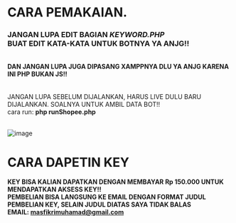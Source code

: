 # CARA PEMAKAIAN.
<h3>JANGAN LUPA EDIT BAGIAN <i>KEYWORD.PHP</i><br>BUAT EDIT KATA-KATA UNTUK BOTNYA YA ANJG!!</H3><br>
<b>DAN JANGAN LUPA JUGA DIPASANG XAMPPNYA DLU YA ANJG KARENA INI PHP BUKAN JS!!</b><br>
<br><br>
JANGAN LUPA SEBELUM DIJALANKAN, HARUS LIVE DULU BARU DIJALANKAN. SOALNYA UNTUK AMBIL DATA BOT!!<br>
cara run: <b>php runShopee.php</b><br><br>

![image](https://github.com/fikrimuhamad/auto-komen-shopee/assets/25825165/d1cb4fbc-5d28-42bb-84b0-91a38bdc5bc3)


#
# CARA DAPETIN KEY
<b>KEY BISA KALIAN DAPATKAN DENGAN MEMBAYAR Rp 150.000 UNTUK MENDAPATKAN AKSESS KEY!!<br>PEMBELIAN BISA LANGSUNG KE EMAIL DENGAN FORMAT JUDUL PEMBELIAN KEY, SELAIN JUDUL DIATAS SAYA TIDAK BALAS<br>EMAIL: masfikrimuhamad@gmail.com</b>
